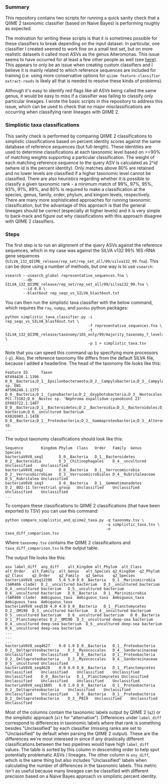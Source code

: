 ### Summary

This repository contains two scripts for running a quick sanity check that a QIIME 2 taxonomic classifier (based on Naive Bayes) is performing roughly as expected.

The motivation for writing these scripts is that it is sometimes possible for these classifiers to break depending on the input dataset. In particular, one classifier I created seemed to work fine on a small test set, but on more realistic datasets it called most ASVs as the genus Alteromonas. This issue seems to have occurred for at least a few other people as well (see [here](https://forum.qiime2.org/t/wrong-taxonomy-qzv-file/5287/3)). This appears to only be an issue when creating custom classifiers and I believe it is mainly related to which reference sequences are included for training (i.e. using more conservative options for ```qiime feature-classifier extract-reads``` is likely all that is needed to resolve these kinds of problems).

Although it's easy to identify red flags like all ASVs being called the same genus, it would be easy to miss if a classifier was failing to classify only particular lineages. I wrote the basic scripts in this repository to address this issue, which can be used to check that no major misclassifications are occurring when classifying rarer lineages with QIIME 2.

### Simplistic taxa classifications

This sanity check is performed by comparing QIIME 2 classifications to simplistic classifications based on percent identity scores against the same database of reference sequences (but full-length). These identities are used to determine classifications at each taxonomic level based on >=90% of matching weights supporting a particular classification. The weight of each matching reference sequence to the query ASV is calculated as 2^id (where id is the percent identity). Only matches above 80% are retained and no lower levels are classified if a higher taxonomic level cannot be classified. There are also heuristics regarding whether it is possible to classify a given taxonomic rank - a minimum match of 99%, 97%, 95%, 93%, 91%, 89%, and 80% is required to make a classification at the species, genus, family, order, phylum, and kingom levels, respectively. There are many more sophisticated approaches for running taxonomic classification, but the advantage of this approach is that the general lineages should be correct (especially at higher levels) and it is very simple to back-track and figure out why classifications with this approach disagree with QIIME 2 classifiers.

### Steps

The first step is to run an alignment of the query ASVs against the reference sequences, which in my case was against the SILVA v132 99% 16S rRNA gene sequences (`SILVA_132_QIIME_release/rep_set/rep_set_all/99/silva132_99.fna`). This can be done using a number of methods, but one way is to use `vsearch`:

```
vsearch --usearch_global representative_sequences.fna \
        --db SILVA_132_QIIME_release/rep_set/rep_set_all/99/silva132_99.fna \
        --id 0.8 \
        --blast6out rep_seqs_vs_SILVA_blast6out.txt
```

You can then run the simplistic taxa classifier with the below command, which requires the `ray`, `numpy`, and `pandas` python packages:
```
python simplistic_taxa_classifier.py -i rep_seqs_vs_SILVA_blast6out.txt \
                                     -f representative_sequences.fna \
                                     -t SILVA_132_QIIME_release/taxonomy/16S_only/99/majority_taxonomy_7_levels_header.txt \
                                     -p 1 > simplistic_taxa.tsv
```

Note that you can speed this command up by specifying more processors (```-p```). Also, the reference taxonomy file differs from the default SILVA file, because I added a headerline. The head of the taxonomy file looks like this:

```
Feature ID      Taxon
KF494428.1.1396 D_0__Bacteria;D_1__Epsilonbacteraeota;D_2__Campylobacteria;D_3__Campylobacterales;D_4__Thiovulaceae;D_5__Sulfuricurvum;D_6__Sulfuricurvum sp. EW1
AF506248.1.1375 D_0__Bacteria;D_1__Cyanobacteria;D_2__Oxyphotobacteria;D_3__Nostocales;D_4__Nostocaceae;D_5__Nostoc PCC-73102;D_6__Nostoc sp. 'Nephroma expallidum cyanobiont 23'
EF603722.1.1487 D_0__Bacteria;D_1__Bacteroidetes;D_2__Bacteroidia;D_3__Bacteroidales;D_4__Muribaculaceae;D_5__uncultured bacterium;D_6__uncultured bacterium
KX826903.1.1438 D_0__Bacteria;D_1__Proteobacteria;D_2__Gammaproteobacteria;D_3__Alteromonadales;D_4__Pseudoalteromonadaceae;D_5__Pseudoalteromonas;D_6__Pseudoalteromonas sp.
...
```

The output taxonomy classifications should look like this:

```
Sequence        Kingdom Phylum  Class   Order   Family  Genus   Species
bacteriaV6V8_seq1       D_0__Bacteria   D_1__Bacteroidetes      D_2__Bacteroidia        D_3__Chitinophagales    D_4__uncultured Unclassified    Unclassified
bacteriaV6V8_seq2       D_0__Bacteria   D_1__Verrucomicrobia    D_2__Verrucomicrobiae   D_3__Verrucomicrobiales D_4__Rubritaleaceae     D_5__Rubritalea Unclassified
bacteriaV6V8_seq3       D_0__Bacteria   D_1__Gemmatimonadetes   D_2__BD2-11 terrestrial group   Unclassified    Unclassified    Unclassified    Unclassified
...
```

To compare these classifications to QIIME 2 classifications (that have been exported to TSV) you can use this command:
```
python compare_simplistic_and_qiime2_taxa.py -q taxonomy.tsv \
                                             -a simplistic_taxa.tsv \
                                             -o taxa_diff_comparison.tsv
```

Where ```taxonomy.tsv``` contains the QIIME 2 classificaitons and ```taxa_diff_comparison.tsv``` is the output table.

The output file looks like this:
```
asv	label_diff	any_diff	alt_Kingdom	alt_Phylum	alt_Class	alt_Order	alt_Family	alt_Genus	alt_Species	q2_Kingdom	q2_Phylum	q2_Class	q2_Order	q2_Family	q2_Genus	q2_Species
bacteriaV6V8_seq12296	5.0	5.0	D_0__Bacteria	D_1__Marinimicrobia (SAR406 clade)	D_2__uncultured bacterium	D_3__uncultured bacterium	D_4__uncultured bacterium	D_5__uncultured bacterium	D_6__uncultured bacterium	D_0__Bacteria	D_1__Marinimicrobia (SAR406 clade)	Ambiguous_taxa	Ambiguous_taxa	Ambiguous_taxa	Ambiguous_taxa	Ambiguous_taxa
bacteriaV6V8_seq538	4.0	4.0	D_0__Bacteria	D_1__Planctomycetes	D_2__OM190	D_3__uncultured bacterium	D_4__uncultured bacterium	D_5__uncultured bacterium	D_6__uncultured bacterium	D_0__Bacteria	D_1__Planctomycetes	D_2__OM190	D_3__uncultured deep-sea bacterium	D_4__uncultured deep-sea bacterium	D_5__uncultured deep-sea bacterium	D_6__uncultured deep-sea bacterium
...
...
...
bacteriaV6V8_seq4627	0.0	1.0	D_0__Bacteria	D_1__Proteobacteria	D_2__Deltaproteobacteria	D_3__Myxococcales	D_4__Sandaracinaceae	Unclassified	Unclassified	D_0__Bacteria	D_1__Proteobacteria	D_2__Deltaproteobacteria	D_3__Myxococcales	D_4__Sandaracinaceae	D_5__uncultured	Unclassified
bacteriaV6V8_seq4628	0.0	0.0	D_0__Bacteria	D_1__Planctomycetes	Unclassified	Unclassified	Unclassified	Unclassified	Unclassified	D_0__Bacteria	D_1__Planctomycetes	Unclassified	Unclassified	Unclassified	Unclassified	Unclassified
bacteriaV6V8_seq13805	0.0	1.0	D_0__Bacteria	D_1__Proteobacteria	D_2__Deltaproteobacteria	Unclassified	Unclassified	Unclassified	Unclassified	D_0__Bacteria	D_1__Proteobacteria	D_2__Deltaproteobacteria	D_3__PB19	Unclassified	Unclassified	Unclassified
```

Most of the columns contain the taxonomic labels output by QIIME 2 (```q2```) or the simplistic approach (```alt``` for "alternative"). Differences under ```label_diff``` correspond to differences in taxonomic labels where that rank is something besides "Unclassified" by each classifier (missing ranks are set to "Unclassified" by default when parsing the QIIME 2 output). These are the differences we're most interesed in since if any drastically different classifications between the two pipelines would have high ```label_diff``` values. The table is sorted by this column in descending order to help spot potentially problematic ASVs / lineages. The other column is ```any_diff```, which is the same thing but also includes "Unclassified" labels when calculating the number of differences in the taxonomic labels. This metric isn't as useful because many lineages can be classified with different precision based on a Naive Bayes approach vs simplistic percent identity.

